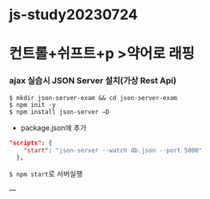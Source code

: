# js-study20230724
# 컨트롤+쉬프트+p >약어로 래핑

### ajax 실습시 JSON Server 설치(가상 Rest Api)
```shell script
$ mkdir json-server-exam && cd json-server-exam
$ npm init -y
$ npm install json-server —D
```

- package.json에 추가
```json
"scripts": {
    "start": "json-server --watch db.json --port 5000"    
  },
```
`$ npm start`로 서버실행

—